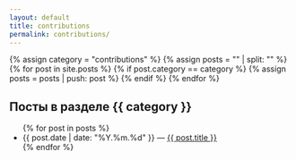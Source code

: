 ```yaml
---
layout: default
title: contributions
permalink: contributions/
---
```


{% assign category = "contributions" %}
{% assign posts = "" | split: "" %}
{% for post in site.posts %}
  {% if post.category == category %}
    {% assign posts = posts | push: post %}
  {% endif %}
{% endfor %}


<h2>Посты в разделе {{ category }}</h2>

<ul class="posts">
{% for post in posts %}
    <li><span>{{ post.date | date: "%Y.%m.%d" }}</span> — <a href="{{ post.url }}">{{ post.title }}</a></li>
{% endfor %}
</ul>
